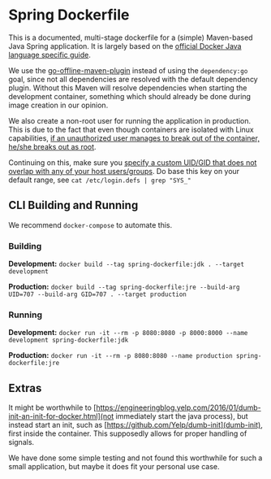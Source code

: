 # Spring Dockerfile

This is a documented, multi-stage dockerfile for a (simple) Maven-based
Java Spring application. It is largely based on the [official Docker
Java language specific guide](https://docs.docker.com/language/java/).

We use the
[go-offline-maven-plugin](https://github.com/qaware/go-offline-maven-plugin)
instead of using the `dependency:go` goal, since not all dependencies
are resolved with the default dependency plugin. Without this Maven
will resolve dependencies when starting the development container,
something which should already be done during image creation in our
opinion.

We also create a non-root user for running the application in
production. This is due to the fact that even though containers are
isolated with Linux capabilities, [if an unauthorized user manages to
break out of the container, he/she breaks out as
root](https://stackoverflow.com/questions/19054029/security-of-docker-as-it-runs-as-root-user).

Continuing on this, make sure you [specify a custom UID/GID that does
not overlap with any of your host
users/groups](https://medium.com/@mccode/understanding-how-uid-and-gid-work-in-docker-containers-c37a01d01cf). Do
base this key on your default range, see `cat /etc/login.defs | grep
"SYS_"`


## CLI Building and Running

We recommend `docker-compose` to automate this.

### Building

**Development:**
`docker build --tag spring-dockerfile:jdk . --target development`

**Production:**
`docker build --tag spring-dockerfile:jre --build-arg UID=707 --build-arg GID=707 . --target production`


### Running

**Development:**
`docker run -it --rm -p 8080:8080 -p 8000:8000 --name development spring-dockerfile:jdk`

**Production:**
`docker run -it --rm -p 8080:8080 --name production spring-dockerfile:jre`


## Extras

It might be worthwhile to
[https://engineeringblog.yelp.com/2016/01/dumb-init-an-init-for-docker.html](not
immediately start the java process), but instead start an init, such
as [https://github.com/Yelp/dumb-init](dumb-init), first inside the
container. This supposedly allows for proper handling of signals.

We have done some simple testing and not found this worthwhile for
such a small application, but maybe it does fit your personal use
case.
